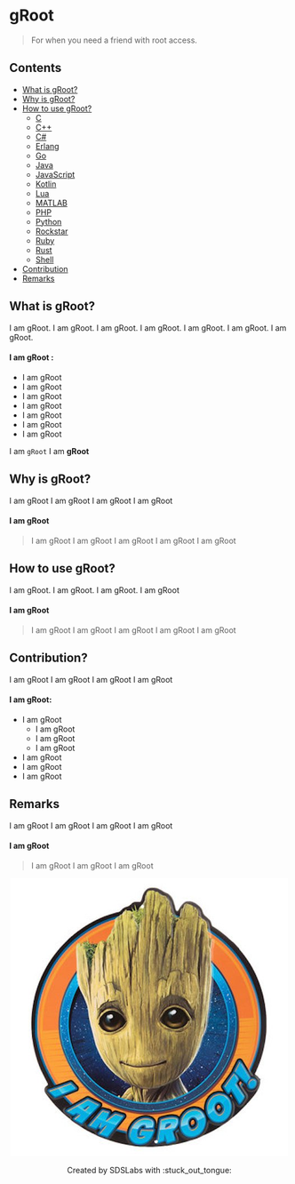# gRoot

> For when you need a friend with root access.

## Contents

* [What is gRoot?](#what)
* [Why is gRoot?](#why)
* [How to use gRoot?](#setup)
	* [C](./src/main.c)
	* [C++](./src/main.cpp)
	* [C#](./src/main.cs)
	* [Erlang](./src/main.erl)
	* [Go](./src/main.go)
	* [Java](./src/main.java)
	* [JavaScript](./src/main.js)
	* [Kotlin](./src/main.kt)
	* [Lua](./src/main.lua)
	* [MATLAB](./src/main.m)
	* [PHP](./src/main.php)
	* [Python](./src/main.py)
	* [Rockstar](./src/main.rock)
	* [Ruby](./src/main.rb)
	* [Rust](./src/main.rs)
	* [Shell](./src/main.sh)
* [Contribution](#how)
* [Remarks](#remarks)

## <a name=what>What is gRoot?
I am gRoot. I am gRoot. I am gRoot. I am gRoot. I am gRoot. I am gRoot. I am gRoot.

#### I am gRoot :
* I am gRoot
* I am gRoot
* I am gRoot
* I am gRoot
* I am gRoot
* I am gRoot
* I am gRoot

I am `gRoot`
I am __gRoot__

## <a name=why>Why is gRoot?
I am gRoot
I am gRoot
I am gRoot
I am gRoot
#### I am gRoot
> I am gRoot
> I am gRoot
> I am gRoot
> I am gRoot
> I am gRoot

## <a name=setup>How to use gRoot?
I am gRoot. I am gRoot. I am gRoot. I am gRoot
#### I am gRoot
> I am gRoot
> I am gRoot
> I am gRoot
> I am gRoot
> I am gRoot

## <a name=how>Contribution?
I am gRoot
I am gRoot
I am gRoot
I am gRoot
#### I am gRoot:
* I am gRoot
	* I am gRoot
	* I am gRoot
	* I am gRoot
* I am gRoot
* I am gRoot
* I am gRoot

## <a name=remarks>Remarks
I am gRoot
I am gRoot
I am gRoot
I am gRoot
#### I am gRoot
> I am gRoot
> I am gRoot
> I am gRoot

<p align=center><img src="assets/gRoot.jpg"></p>
<p align=center>
Created by SDSLabs with :stuck_out_tongue:
</p>
